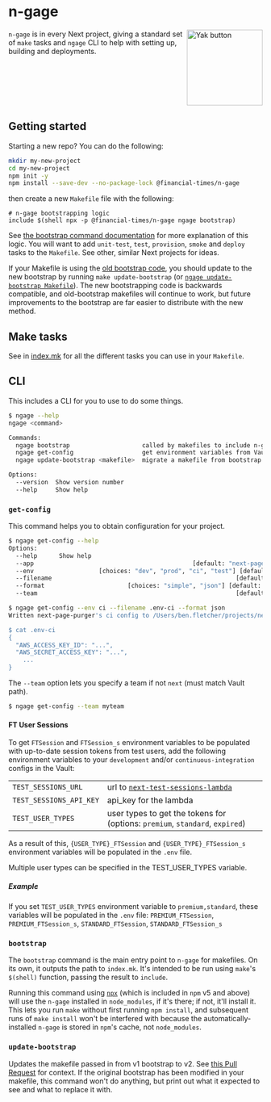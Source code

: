 # n-gage

<a href="https://docs.google.com/forms/d/e/1FAIpQLSf5InA7UJK9yNBCzidFKI_WNkfbl6of1eRlIACRspGXUcBx8A/viewform?usp=pp_url&entry.78759464=n-gage" target="_blank"><img src="https://i.imgur.com/UmScdZ4.png" alt="Yak button" border="0" align="right" width="150" title="Report a yak shaving incident for this repository"></a>

`n-gage` is in every Next project, giving a standard set of `make` tasks and `ngage` CLI to help with setting up, building and deployments.

<br clear="right">

## Getting started

Starting a new repo?  You can do the following:

```sh
mkdir my-new-project
cd my-new-project
npm init -y
npm install --save-dev --no-package-lock @financial-times/n-gage
```

then create a new `Makefile` file with the following:

```make
# n-gage bootstrapping logic
include $(shell npx -p @financial-times/n-gage ngage bootstrap)
```

See [the bootstrap command documentation](#bootstrap) for more explanation of this logic.  You will want to add `unit-test`, `test`, `provision`, `smoke` and `deploy` tasks to the `Makefile`. See other, similar Next projects for ideas.

If your Makefile is using the [old bootstrap code](https://github.com/Financial-Times/n-gage/blob/v2.0.4/README.md#getting-started), you should update to the new bootstrap by running `make update-bootstrap` (or [`ngage update-bootstrap Makefile`](#update-bootstrap)). The new bootstrapping code is backwards compatible, and old-bootstrap makefiles will continue to work, but future improvements to the bootstrap are far easier to distribute with the new method.

## Make tasks

See in [index.mk](index.mk) for all the different tasks you can use in your `Makefile`.

## CLI

This includes a CLI for you to use to do some things.

```sh
$ ngage --help
ngage <command>

Commands:
  ngage bootstrap                    called by makefiles to include n-gage
  ngage get-config                   get environment variables from Vault
  ngage update-bootstrap <makefile>  migrate a makefile from bootstrap v1 to v2

Options:
  --version  Show version number                                       [boolean]
  --help     Show help                                                 [boolean]
```

### `get-config`

This command helps you to obtain configuration for your project.

```sh
$ ngage get-config --help
Options:
  --help      Show help                                                [boolean]
  --app                                            [default: "next-page-purger"]
  --env                  [choices: "dev", "prod", "ci", "test"] [default: "dev"]
  --filename                                                   [default: ".env"]
  --format                       [choices: "simple", "json"] [default: "simple"]
  --team                                                       [default: "next"]

$ ngage get-config --env ci --filename .env-ci --format json
Written next-page-purger's ci config to /Users/ben.fletcher/projects/next-page-purger/.env-ci

$ cat .env-ci
{
  "AWS_ACCESS_KEY_ID": "...",
  "AWS_SECRET_ACCESS_KEY": "...",
	...
}
```

The `--team` option lets you specify a team if not `next` (must match Vault path).

```sh
$ ngage get-config --team myteam
```

#### FT User Sessions

To get `FTSession` and `FTSession_s` environment variables to be populated with up-to-date session tokens from test users, add the following environment variables to your `development` and/or `continuous-integration` configs in the Vault:

| | |
|---|---|
| `TEST_SESSIONS_URL` | url to [`next-test-sessions-lambda`](http://github.com/financial-times/next-test-sessions-lambda) |
| `TEST_SESSIONS_API_KEY` | api_key for the lambda |
| `TEST_USER_TYPES` | user types to get the tokens for (options: `premium`, `standard`, `expired`) |

As a result of this, `{USER_TYPE}_FTSession` and `{USER_TYPE}_FTSession_s` environment variables will be populated in the `.env` file.

Multiple user types can be specified in the TEST_USER_TYPES variable.

##### Example

If you set `TEST_USER_TYPES` environment variable to `premium,standard`, these variables will be populated in the `.env` file:
`PREMIUM_FTSession`, `PREMIUM_FTSession_s`, `STANDARD_FTSession`, `STANDARD_FTSession_s`

### `bootstrap`

The `bootstrap` command is the main entry point to `n-gage` for makefiles. On its own, it outputs the path to `index.mk`. It's intended to be run using `make`'s `$(shell)` function, passing the result to `include`.

Running this command using [`npx`](https://www.npmjs.com/package/npx) (which is included in `npm` v5 and above) will use the `n-gage` installed in `node_modules`, if it's there; if not, it'll install it. This lets you run `make` without first running `npm install`, and subsequent runs of `make install` won't be interfered with because the automatically-installed `n-gage` is stored in `npm`'s cache, not `node_modules`.

### `update-bootstrap`

Updates the makefile passed in from v1 bootstrap to v2. See [this Pull Request](https://github.com/Financial-Times/n-gage/pull/132#issue-219628923) for context. If the original bootstrap has been modified in your makefile, this command won't do anything, but print out what it expected to see and what to replace it with.
